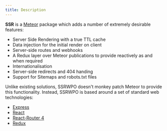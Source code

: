 ```yaml
---
title: Description
---
```


**SSR** is a [Meteor](https://www.meteor.com) package which adds a number of extremely desirable features:

* Server Side Rendering with a true TTL cache
* Data injection for the initial render on client
* Server-side routes and webhooks
* A Redux layer over Meteor publications to provide reactively as and when required
* Internationalisation
* Server-side redirects and 404 handing
* Support for Sitemaps and robots.txt files

Unlike existing solutions, SSRWPO doesn't monkey patch Meteor to provide this functionality. Instead,
SSRWPO is based around a set of standard web technologies:

* [Express](expressjs.com/)
* [React](https://facebook.github.io/react/)
* [React-Router 4](https://reacttraining.com/react-router/)
* [Redux](redux.js.org)
